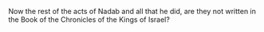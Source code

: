Now the rest of the acts of Nadab and all that he did, are they not written in the Book of the Chronicles of the Kings of Israel?
